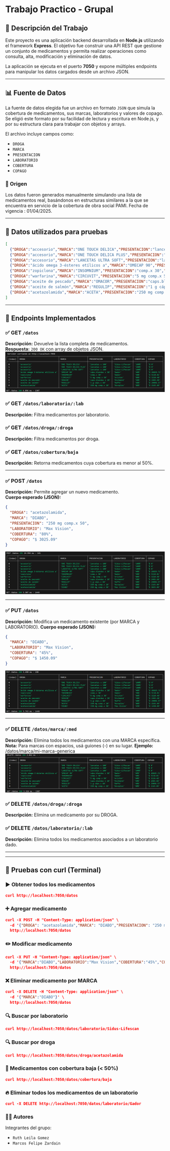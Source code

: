 # Trabajo Practico - Grupal
## 📁 Descripción del Trabajo

Este proyecto es una aplicación backend desarrollada en **Node.js** utilizando el framework **Express**. El objetivo fue construir una API REST que gestione un conjunto de medicamentos y permita realizar operaciones como consulta, alta, modificación y eliminación de datos.

La aplicación se ejecuta en el puerto **7050** y expone múltiples endpoints para manipular los datos cargados desde un archivo JSON.

---

## 📊 Fuente de Datos

La fuente de datos elegida fue un archivo en formato `JSON` que simula la cobertura de medicamentos, sus marcas, laboratorios y valores de copago. Se eligió este formato por su facilidad de lectura y escritura en Node.js, y por su estructura clara para trabajar con objetos y arrays.

El archivo incluye campos como:

- `DROGA`
- `MARCA`
- `PRESENTACION`
- `LABORATORIO`
- `COBERTURA`
- `COPAGO`

### 📂 Origen

Los datos fueron generados manualmente simulando una lista de medicamentos real, basándonos en estructuras similares a la que se encuentra en servicio de la cobertura de obra social PAMI. Fecha de vigencia : 01/04/2025.

---

## 🧪 Datos utilizados para pruebas

```json
[
  {"DROGA":"accesorio","MARCA":"ONE TOUCH DELICA","PRESENTACION":"lancetas x 100","LABORATORIO":"Sidus-Lifescan","COBERTURA":"100%","COPAGO":"$ 0"},
  {"DROGA":"accesorio","MARCA":"ONE TOUCH DELICA PLUS","PRESENTACION":"lancetas x 100","LABORATORIO":"Sidus-Lifescan","COBERTURA":"100%","COPAGO":"$ 0"},
  {"DROGA":"accesorio","MARCA":"LANCETAS ULTRA SOFT","PRESENTACION":"lancetas x 100","LABORATORIO":"Sidus-Lifescan","COBERTURA":"100%","COPAGO":"$ 0"},
  {"DROGA":"ácido omega 3-ésteres etílicos a","MARCA":"OMECAP 90","PRESENTACION":"cáps.blandas x 30","LABORATORIO":"Gador","COBERTURA":"40%","COPAGO":"$ 26829.71"},
  {"DROGA":"zopiclona","MARCA":"INSOMNIUM","PRESENTACION":"comp.x 30","LABORATORIO":"Gador","COBERTURA":"50%","COPAGO":"$ 5110.81"},
  {"DROGA":"warfarina","MARCA":"CIRCUVIT","PRESENTACION":"5 mg comp.x 50","LABORATORIO":"Ariston","COBERTURA":"80%","COPAGO":"$ 3210.48"},
  {"DROGA":"aceite de pescado","MARCA":"OMACOR","PRESENTACION":"caps.blandas x 28","LABORATORIO":"Richmond","COBERTURA":"50%","COPAGO":"$ 2483.68"},
  {"DROGA":"aceite de salmón","MARCA":"REGULIP","PRESENTACION":"1 g cáps.x 60","LABORATORIO":"Raffo","COBERTURA":"40%","COPAGO":"$ 29096.57"},
  {"DROGA":"acetazolamida","MARCA":"ACETA","PRESENTACION":"250 mg comp.x 20","LABORATORIO":"Novoplos","COBERTURA":"80%","COPAGO":"$ 2165.09"}
]
```
---
## 🚀 Endpoints Implementados

### ✅ GET `/datos`
**Descripción:** Devuelve la lista completa de medicamentos.  
**Respuesta:** `200 OK` con array de objetos JSON.
![Datos ingresados](assets/img/1.png)

### ✅ GET `/datos/laboratorio/:lab`
**Descripción:** Filtra medicamentos por laboratorio.

### ✅ GET `/datos/droga/:droga`
**Descripción:** Filtra medicamentos por droga.

### ✅ GET `/datos/cobertura/baja`
**Descripción:** Retorna medicamentos cuya cobertura es menor al 50%.

---

### ✅ POST `/datos`
**Descripción:** Permite agregar un nuevo medicamento.  
**Cuerpo esperado (JSON):**
```json
{
  "DROGA": "acetazolamida",
  "MARCA": "DIABO",
  "PRESENTACION": "250 mg comp.x 50",
  "LABORATORIO": "Max Vision",
  "COBERTURA": "80%",
  "COPAGO": "$ 3025.09"
}
```
![Datos ingresados](assets/img/2.png)

---

### ✅ PUT `/datos`
**Descripción:** Modifica un medicamento existente (por MARCA y LABORATORIO).
**Cuerpo esperado (JSON):**

``` json
{
  "MARCA": "DIABO",
  "LABORATORIO": "Max Vision",
  "COBERTURA": "45%",
  "COPAGO": "$ 1450.09"
}
```
![Datos ingresados](assets/img/3.png)

---

### ✅ DELETE `/datos/marca/:med`
**Descripción:** Elimina todos los medicamentos con una MARCA específica.  
**Nota:** Para marcas con espacios, usá guiones (-) en su lugar. **Ejemplo:** /datos/marca/mi-marca-generica 
![Datos ingresados](assets/img/4.png)

### ✅ DELETE `/datos/droga/:droga`
**Descripción:** Elimina un medicamento por su DROGA.

### ✅ DELETE `/datos/laboratorio/:lab`
**Descripción:** Elimina todos los medicamentos asociados a un laboratorio dado.

---
---

## 🧪 Pruebas con curl (Terminal)
### ▶️ Obtener todos los medicamentos
``` json
curl http://localhost:7050/datos
```
### ➕ Agregar medicamento
``` json
curl -X POST -H "Content-Type: application/json" \
  -d '{"DROGA": "acetazolamida","MARCA": "DIABO","PRESENTACION": "250 mg comp.x 50","LABORATORIO": "Max Vision","COBERTURA": "80%","COPAGO": "$ 3025.09"}' \
  http://localhost:7050/datos
```
### ✏️ Modificar medicamento
``` json
curl -X PUT -H "Content-Type: application/json" \
  -d '{"MARCA":"DIABO","LABORATORIO":"Max Vision","COBERTURA":"45%","COPAGO":"$ 1450.09"}' \
  http://localhost:7050/datos
```
### ❌ Eliminar medicamento por MARCA
``` json
curl -X DELETE -H "Content-Type: application/json" \
  -d '{"MARCA":"DIABO"}' \
  http://localhost:7050/datos
```
### 🔍 Buscar por laboratorio
``` json
curl http://localhost:7050/datos/laboratorio/Sidus-Lifescan
```
### 🔍 Buscar por droga
``` json
curl http://localhost:7050/datos/droga/acetazolamida
```
### 🔽 Medicamentos con cobertura baja (< 50%)
``` json
curl http://localhost:7050/datos/cobertura/baja
```
### 🔥 Eliminar todos los medicamentos de un laboratorio
``` json
curl -X DELETE http://localhost:7050/datos/laboratorio/Gador
```
### 👨‍💻 Autores
Integrantes del grupo:
- `Ruth Leila Gomez`
- `Marcos Felipe Zardain`
